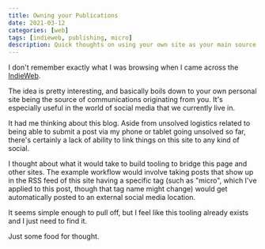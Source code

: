 ```yaml
---
title: Owning your Publications
date: 2021-03-12
categories: [web]
tags: [indieweb, publishing, micro] 
description: Quick thoughts on using your own site as your main source of publication.
---
```


I don't remember exactly what I was browsing when I came across the
[IndieWeb](https://indieweb.org/).

The idea is pretty interesting, and basically boils down to your own personal
site being the source of communications originating from you. It's especially
useful in the world of social media that we currently live in.

It had me thinking about this blog. Aside from unsolved logistics related to
being able to submit a post via my phone or tablet going unsolved so far,
there's certainly a lack of ability to link things on this site to any kind of
social.

I thought about what it would take to build tooling to bridge this page and
other sites. The example workflow would involve taking posts that show up in the
RSS feed of this site having a specific tag (such as "micro", which I've applied
to this post, though that tag name might change) would get automatically posted
to an external social media location.

It seems simple enough to pull off, but I feel like this tooling already exists
and I just need to find it.

Just some food for thought.
